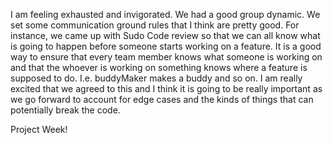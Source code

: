 I am feeling exhausted and invigorated. We had a good group dynamic. We set some communication ground rules that I think are pretty good. For instance, we came up with Sudo Code review so that we can all know what is going to happen before someone starts working on a feature. It is a good way to ensure that every team member knows what someone is working on and that the whoever is working on something knows where a feature is supposed to do. I.e. buddyMaker makes a buddy and so on. I am really excited that we agreed to this and I think it is going to be really important as we go forward to account for edge cases and the kinds of things that can potentially break the code.

Project Week!
